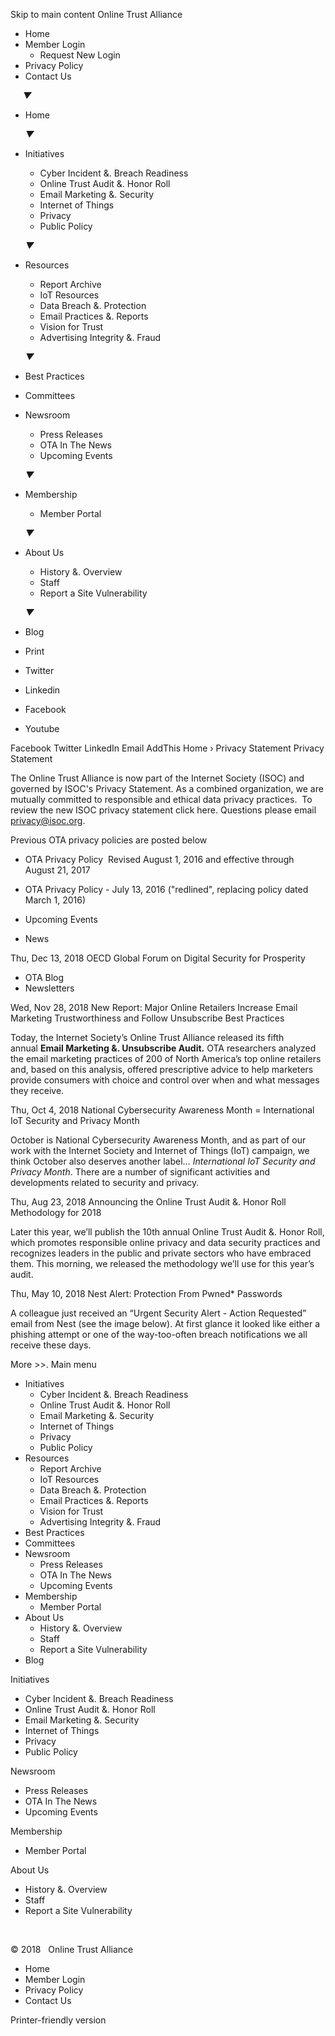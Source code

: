 Skip to main content Online Trust Alliance

*   Home
*   Member Login
    *   Request New Login
*   Privacy Policy
*   Contact Us

     _▼_

*   Home
    
    _▼_
*   Initiatives
    
    *   Cyber Incident &. Breach Readiness
    *   Online Trust Audit &. Honor Roll
    *   Email Marketing &. Security
    *   Internet of Things
    *   Privacy
    *   Public Policy
    
    _▼_
*   Resources
    
    *   Report Archive
    *   IoT Resources
    *   Data Breach &. Protection
    *   Email Practices &. Reports
    *   Vision for Trust
    *   Advertising Integrity &. Fraud
    
    _▼_
*   Best Practices
*   Committees
*   Newsroom
    
    *   Press Releases
    *   OTA In The News
    *   Upcoming Events
    
    _▼_
*   Membership
    
    *   Member Portal
    
    _▼_
*   About Us
    
    *   History &. Overview
    *   Staff
    *   Report a Site Vulnerability
    
    _▼_
*   Blog

*   Print
*   Twitter
*   Linkedin
*   Facebook
*   Youtube

Facebook Twitter LinkedIn Email AddThis Home › Privacy Statement Privacy Statement

The Online Trust Alliance is now part of the Internet Society (ISOC) and governed by ISOC's Privacy Statement. As a combined organization, we are mutually committed to responsible and ethical data privacy practices.  To review the new ISOC privacy statement click here. Questions please email privacy@isoc.org.   

Previous OTA privacy policies are posted below

*   OTA Privacy Policy  Revised August 1, 2016 and effective through August 21, 2017
*   OTA Privacy Policy - July 13, 2016 ("redlined", replacing policy dated March 1, 2016)

*   Upcoming Events
*   News

Thu, Dec 13, 2018 OECD Global Forum on Digital Security for Prosperity

*   OTA Blog
*   Newsletters

Wed, Nov 28, 2018 New Report: Major Online Retailers Increase Email Marketing Trustworthiness and Follow Unsubscribe Best Practices

Today, the Internet Society’s Online Trust Alliance released its fifth annual **Email Marketing &. Unsubscribe Audit.** OTA researchers analyzed the email marketing practices of 200 of North America’s top online retailers and, based on this analysis, offered prescriptive advice to help marketers provide consumers with choice and control over when and what messages they receive.

Thu, Oct 4, 2018 National Cybersecurity Awareness Month = International IoT Security and Privacy Month

October is National Cybersecurity Awareness Month, and as part of our work with the Internet Society and Internet of Things (IoT) campaign, we think October also deserves another label… _International IoT Security and Privacy Month_. There are a number of significant activities and developments related to security and privacy.

Thu, Aug 23, 2018 Announcing the Online Trust Audit &. Honor Roll Methodology for 2018

Later this year, we’ll publish the 10th annual Online Trust Audit &. Honor Roll, which promotes responsible online privacy and data security practices and recognizes leaders in the public and private sectors who have embraced them. This morning, we released the methodology we’ll use for this year’s audit.

Thu, May 10, 2018 Nest Alert: Protection From Pwned\* Passwords

A colleague just received an “Urgent Security Alert - Action Requested” email from Nest (see the image below). At first glance it looked like either a phishing attempt or one of the way-too-often breach notifications we all receive these days.

More >>. Main menu

*   Initiatives
    *   Cyber Incident &. Breach Readiness
    *   Online Trust Audit &. Honor Roll
    *   Email Marketing &. Security
    *   Internet of Things
    *   Privacy
    *   Public Policy
*   Resources
    *   Report Archive
    *   IoT Resources
    *   Data Breach &. Protection
    *   Email Practices &. Reports
    *   Vision for Trust
    *   Advertising Integrity &. Fraud
*   Best Practices
*   Committees
*   Newsroom
    *   Press Releases
    *   OTA In The News
    *   Upcoming Events
*   Membership
    *   Member Portal
*   About Us
    *   History &. Overview
    *   Staff
    *   Report a Site Vulnerability
*   Blog

Initiatives

*   Cyber Incident &. Breach Readiness
*   Online Trust Audit &. Honor Roll
*   Email Marketing &. Security
*   Internet of Things
*   Privacy
*   Public Policy

Newsroom

*   Press Releases
*   OTA In The News
*   Upcoming Events

Membership

*   Member Portal

About Us

*   History &. Overview
*   Staff
*   Report a Site Vulnerability

 

© 2018   Online Trust Alliance

*   Home
*   Member Login
*   Privacy Policy
*   Contact Us

Printer-friendly version
